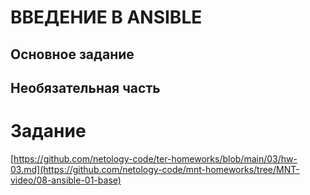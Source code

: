 # ВВЕДЕНИЕ В ANSIBLE

## Основное задание



## Необязательная часть


# Задание
[https://github.com/netology-code/ter-homeworks/blob/main/03/hw-03.md](https://github.com/netology-code/mnt-homeworks/tree/MNT-video/08-ansible-01-base)
